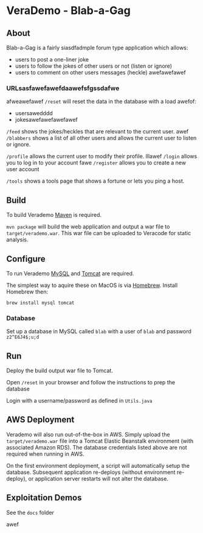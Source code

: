 # VeraDemo - Blab-a-Gag

## About

Blab-a-Gag is a fairly siasdfadmple forum type application which allows:
 - users to post a one-liner joke
 - users to follow the jokes of other users or not (listen or ignore)
 - users to comment on other users messages (heckle)
 awefawefawef
### URLsasfawefawefdaawefsfgssdafwe
afweawefawef
`/reset` will reset the data in the database with a load awefof:
 - usersawedddd
 - jokesawefawefawefawef

`/feed` shows the jokes/heckles that are relevant to the current user.
awef
`/blabbers` shows a list of all other users and allows the current user to listen or ignore.

`/profile` allows the current user to modify their profile.
lllawef
`/login` allows you to log in to your account
fawe
`/register` allows you to create a new user account

`/tools` shows a tools page that shows a fortune or lets you ping a host.


## Build

To build Verademo [Maven](https://maven.apache.org) is required.

`mvn package` will build the web application and output a war file to `target/verademo.war`. This war file can be uploaded to Veracode for static analysis.

## Configure

To run Verademo [MySQL](https://www.mysql.com/) and [Tomcat](https://tomcat.apache.org/) are required.

The simplest way to aquire these on MacOS is via [Homebrew](http://brew.sh/). Install Homebrew then:

    brew install mysql tomcat

### Database

Set up a database in MySQL called `blab` with a user of `blab` and password `z2^E6J4$;u;d`
 
## Run

Deploy the build output war file to Tomcat.

Open `/reset` in your browser and follow the instructions to prep the database

Login with a username/password as defined in `Utils.java`

## AWS Deployment

Verademo will also run out-of-the-box in AWS. Simply upload the `target/verademo.war` file into a Tomcat Elastic Beanstalk environment (with associated Amazon RDS). The database credentials listed above are not required when running in AWS.

On the first environment deployment, a script will automatically setup the database. Subsequent application re-deploys (without environment re-deploy), or application server restarts will not alter the database.

## Exploitation Demos

See the `docs` folder

awef

